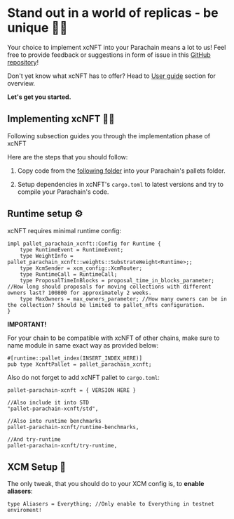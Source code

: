 # Stand out in a world of replicas - be unique 👨‍🎨

Your choice to implement xcNFT into your Parachain means a lot to us! Feel free to provide feedback or suggestions in form of issue in this [GitHub repository](https://github.com/paraspell-research/xcnft-pallet)!

Don't yet know what xcNFT has to offer? Head to [User guide](https://paraspell-research.github.io/xcnft-docs/user-guide/intro.html) section for overview.

**Let's get you started.**

## Implementing xcNFT 👨‍💻 
Following subsection guides you through the implementation phase of xcNFT

Here are the steps that you should follow:

1. Copy code from the [following folder](https://github.com/paraspell-research/xcnft-pallet/tree/main/xcnft-pallet_uniques) into your Parachain's pallets folder.

2. Setup dependencies in xcNFT's `cargo.toml` to latest versions and try to compile your Parachain's code.

## Runtime setup ⚙️

xcNFT requires minimal runtime config:
```
impl pallet_parachain_xcnft::Config for Runtime {
	type RuntimeEvent = RuntimeEvent; 
	type WeightInfo = pallet_parachain_xcnft::weights::SubstrateWeight<Runtime>;;
	type XcmSender = xcm_config::XcmRouter; 
	type RuntimeCall = RuntimeCall; 
	type ProposalTimeInBlocks = proposal_time_in_blocks_parameter; //How long should proposals for moving collections with different owners last? 100800 for approximately 2 weeks.
	type MaxOwners = max_owners_parameter; //How many owners can be in the collection? Should be limited to pallet_nfts configuration.
}
```

**IMPORTANT!**

For your chain to be compatible with xcNFT of other chains, make sure to name module in same exact way as provided below:
```
#[runtime::pallet_index(INSERT_INDEX_HERE)]
pub type XcnftPallet = pallet_parachain_xcnft;
```

Also do not forget to add xcNFT pallet to `cargo.toml`:
```
pallet-parachain-xcnft = { VERSION HERE }

//Also include it into STD
"pallet-parachain-xcnft/std",

//Also into runtime benchmarks
pallet-parachain-xcnft/runtime-benchmarks,

//And try-runtime
pallet-parachain-xcnft/try-runtime,
```


## XCM Setup 🔬

The only tweak, that you should do to your XCM config is, to **enable aliasers**:
```
type Aliasers = Everything; //Only enable to Everything in testnet enviroment!
```